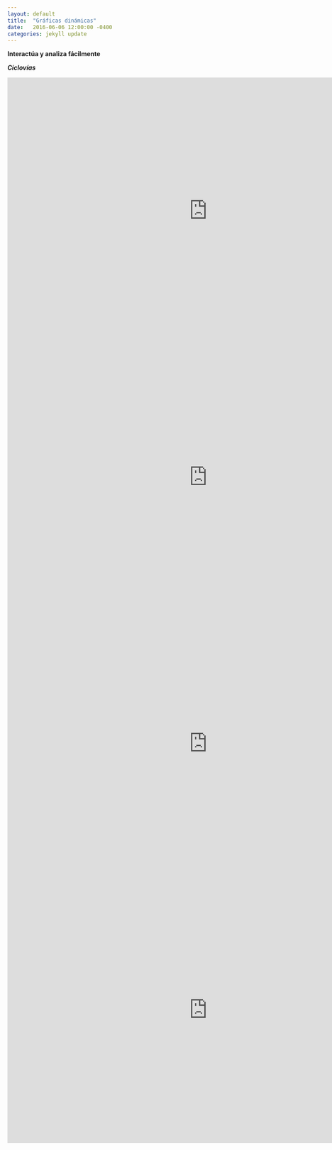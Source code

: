```yaml
---
layout: default
title:  "Gráficas dinámicas"
date:   2016-06-06 12:00:00 -0400
categories: jekyll update
---
```


<strong>Interactúa y analiza fácilmente</strong>



<strong><em>Ciclovías</em></strong>

<iframe src="https://zenitmapas.github.io/maps/dygraphs%20grafica%20de%20series%20de%20tiempos.html" style="border: none; width: 900px; height: 600px"></iframe>

<iframe src="https://zenitmapas.github.io/maps/gr%C3%A1fico%20de%20dispersi%C3%B3n.html" style="border: none; width: 900px; height: 600px"></iframe>

<iframe src="https://zenitmapas.github.io/maps/gr%C3%A1fico%20de%20barras.html" style="border: none; width: 900px; height: 600px"></iframe>

<iframe src="https://zenitmapas.github.io/maps/gr%C3%A1fico%20de%20dispersion%20con%20escala.html" style="border: none; width: 900px; height: 600px"></iframe>
